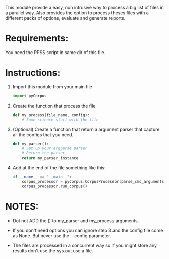 This module provide a easy, non intrusive way to process a big list of files in a parallel way. Also provides the
option to process theses files with a different packs of options, evaluate and generate reports.

# Requirements:

You need the PPSS script in same dir of this file.

# Instructions:

1. Import this module from your main file

    ```python
    import pyCorpus
    ```
    
2. Create the function that process the file

    ```python
    def my_process(file_name, config):
        # Some science stuff with the file
    ```

3. (Optional) Create a function that return a argument parser that capture all the configs that you need.

    ```python
    def my_parser():
        # Set up your argparse parser
        # Return the parser
        return my_parser_instance
    ```
    
4. Add at the end of the file something like this:

    ```python
    if __name__ == "__main__":
        corpus_processor = pyCorpus.CorpusProcessor(parse_cmd_arguments, process_file)
        corpus_processor.run_corpus()
   ```
   
# NOTES:

 * Dot not ADD the () to my_parser and my_process arguments.

 * If you don't need options you can ignore step 3 and the config file come as None. But never use the --config parameter.

 * The files are processed in a concurrent way so if you might store any results don't use the sys.out use a file.
